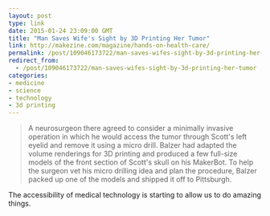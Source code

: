 ```yaml
---
layout: post
type: link
date: 2015-01-24 23:09:00 GMT
title: "Man Saves Wife's Sight by 3D Printing Her Tumor"
link: http://makezine.com/magazine/hands-on-health-care/
permalink: /post/109046173722/man-saves-wifes-sight-by-3d-printing-her-tumor
redirect_from: 
  - /post/109046173722/man-saves-wifes-sight-by-3d-printing-her-tumor
categories:
- medicine
- science
- technology
- 3d printing
---
```

<blockquote>A neurosurgeon there agreed to consider a minimally invasive operation in which he would access the tumor through Scott's left eyelid and remove it using a micro drill. Balzer had adapted the volume renderings for 3D printing and produced a few full-size models of the front section of Scott's skull on his MakerBot. To help the surgeon vet his micro drilling idea and plan the procedure, Balzer packed up one of the models and shipped it off to Pittsburgh.</blockquote>
<p>The accessibility of medical technology is starting to allow us to do amazing things.</p>